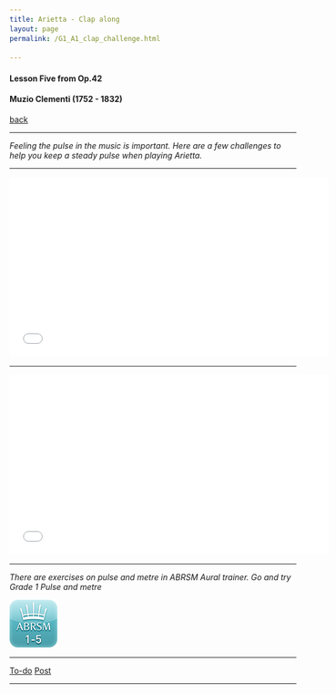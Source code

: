 ```yaml
---
title: Arietta - Clap along
layout: page
permalink: /G1_A1_clap_challenge.html

---
```



#### Lesson Five from Op.42

#### Muzio Clementi (1752 - 1832)

[back](G1_A1_pathway2)

***

*Feeling the pulse in the music is important. Here are a few challenges to help you keep a steady pulse when playing Arietta.*

***

<iframe width="560" height="315" src="//www.youtube.com/embed/jlVzJmxg3c8?controls=0&amp;showinfo=0" frameborder="0" allowfullscreen></iframe>

***

<iframe width="560" height="315" src="//www.youtube.com/embed/u4vZS7M8YiE?controls=0&amp;showinfo=0" frameborder="0" allowfullscreen></iframe>

***

*There are exercises on pulse and metre in ABRSM Aural trainer. Go and try Grade 1 Pulse and metre*

[![PPPlogo](https://raw.githubusercontent.com/Stuartbriner/portland/gh-pages/images/ATsmalllogo.png)](https://itunes.apple.com/gb/app/abrsm-aural-trainer-grades-1-5/id491907493?mt=8)

***
[To-do](todo)
[Post](post)
***
